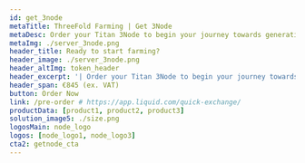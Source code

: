 ```yaml
---
id: get_3node
metaTitle: ThreeFold Farming | Get 3Node
metaDesc: Order your Titan 3Node to begin your journey towards generating income by selling capacity. The 3Node sales will happen on a First-Come, First-Serve basis.
metaImg: ./server_3node.png
header_title: Ready to start farming?
header_image: ./server_3node.png
header_altImg: token_header
header_excerpt: '| Order your Titan 3Node to begin your journey towards generating income by selling capacity. The 3Node sales will happen on a First-Come, First-Serve basis.'
header_span: €845 (ex. VAT)
button: Order Now
link: /pre-order # https://app.liquid.com/quick-exchange/
productData: [product1, product2, product3]
solution_image5: ./size.png
logosMain: node_logo
logos: [node_logo1, node_logo3]
cta2: getnode_cta
---
```


<!-- featuresMain2: Features_home_2
features2:
  [

    decentralize_the_internet,
    make_data_safe,
    earn_passive_income,
    connect_the_world,
    empty,
    features2_sustainability

  ] -->
